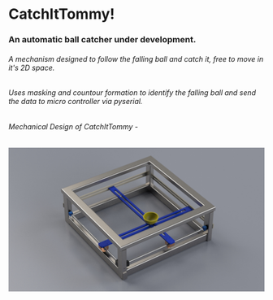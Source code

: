 # CatchItTommy!
### An automatic ball catcher under development.
###### A mechanism designed to follow the falling ball and catch it, free to move in it's 2D space.
###### Uses masking and countour formation to identify the falling ball and send the data to micro controller via pyserial.
###### 

###### Mechanical Design of CatchItTommy -
![Image alt text](media/catchItTommy.jpg?raw=true "3D CAD of CatchItTommy!")
